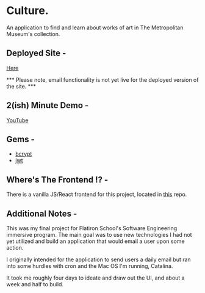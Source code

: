 # Culture.

An application to find and learn about works of art in The Metropolitan Museum's collection. 

## Deployed Site -
[Here](https://culture-app.herokuapp.com/)

*** Please note, email functionality is not yet live for the deployed version of the site. ***

## 2(ish) Minute Demo -
[YouTube](https://www.youtube.com/watch?v=5vEtmaPZX44&feature=youtu.be)

##  Gems -  
* [bcrypt](https://github.com/codahale/bcrypt-ruby)
* [jwt](https://github.com/jwt/ruby-jwt)

## Where's The Frontend !? -
There is a vanilla JS/React frontend for this project, located in [this](https://github.com/gnardinosaur/culture_frontend) repo. 

## Additional Notes -
This was my final project for Flatiron School's Software Engineering immersive program. The main goal was to use new technologies I had not yet utilized and build an application that would email a user upon some action.

I originally intended for the application to send users a daily email but ran into some hurdles with cron and the Mac OS I'm running, Catalina. 

It took me roughly four days to ideate and draw out the UI, and about a week and half to build.


